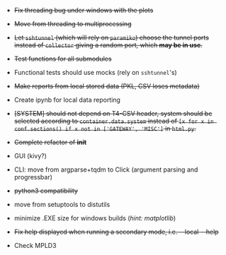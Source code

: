 - <s>Fix threading bug under windows with the plots</s>

- <s>Move from threading to multiprocessing</s>

- <s>Let `sshtunnel` (which will rely on `paramiko`) choose the tunnel ports
instead of `collector` giving a random port, which **may be in use**.</s>

- <s>Test functions for all submodules</s>

- Functional tests should use mocks (rely on `sshtunnel`'s)

- <s>Make reports from local stored data (PKL, CSV loses metadata)</s>

- Create ipynb for local data reporting

- <s>[SYSTEM] should not depend on T4-CSV header, system should be selected
according to `container.data.system` instead of
`[x for x in conf.sections() if x not in ['GATEWAY', 'MISC']` in `html.py`.</s>

- <s>Complete refactor of __init__</s>

- GUI (kivy?)

- CLI: move from argparse+tqdm to Click (argument parsing and progressbar)

- <s>python3 compatibility</s>

- move from setuptools to distutils

- minimize .EXE size for windows builds (*hint: matplotlib*)

- <s>Fix help displayed when running a secondary mode, i.e. --local --help</s>

- Check MPLD3
